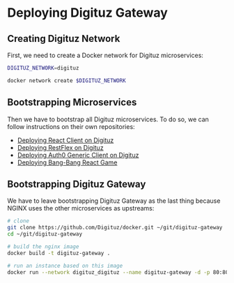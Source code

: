 # Deploying Digituz Gateway

## Creating Digituz Network

First, we need to create a Docker network for Digituz microservices:

```bash
DIGITUZ_NETWORK=digituz

docker network create $DIGITUZ_NETWORK
```

## Bootstrapping Microservices

Then we have to bootstrap all Digituz microservices. To do so, we can follow instructions on their own repositories:

- [Deploying React Client on Digituz](https://github.com/brunokrebs/react-auth0/blob/master/docs/deploy-digituz.md)
- [Deploying RestFlex on Digituz](https://github.com/auth0-blog/auth0-rest-server/blob/master/docs/deploy-digituz.md)
- [Deploying Auth0 Generic Client on Digituz](https://github.com/brunokrebs/angular-auth0-generic-client/blob/master/docs/deploy-digituz.md)
- [Deploying Bang-Bang React Game](https://github.com/auth0-blog/bang-bang-react-game/blob/master/docs/deploy-digituz.md)

## Bootstrapping Digituz Gateway

We have to leave bootstrapping Digituz Gateway as the last thing because NGINX uses the other microservices as upstreams:

```bash
# clone
git clone https://github.com/Digituz/docker.git ~/git/digituz-gateway
cd ~/git/digituz-gateway

# build the nginx image
docker build -t digituz-gateway .

# run an instance based on this image
docker run --network digituz_digituz --name digituz-gateway -d -p 80:80 digituz-gateway
```
